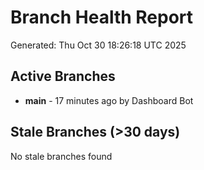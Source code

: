# Branch Health Report
Generated: Thu Oct 30 18:26:18 UTC 2025

## Active Branches
- **main** - 17 minutes ago by Dashboard Bot

## Stale Branches (>30 days)
No stale branches found
